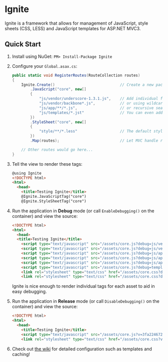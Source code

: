 Ignite
======

Ignite is a framework that allows for management of JavaScript, style sheets (CSS, LESS) and JavaScript 
templates for ASP.NET MVC3.

Quick Start
-----------

1. Install using NuGet: `PM> Install-Package Ignite`
2. Configure your `Global.asax.cs`:

    ```csharp
    public static void RegisterRoutes(RouteCollection routes)
    {
        Ignite.Create()                             // Create a new package container.
            .JavaScript("core", new[]               
            { 
                "js/vendor/underscore-1.3.1.js",    // Add individual files
                "js/vendor/backbone*.js",           // or using wildcards
                "js/app/**/*.js",                   // or recursive search.
                "js/templates/*.jst"                // You can even add your templates!
            })
            .StyleSheet("core", new[]
            {
                "style/**/*.less"                   // The default stylesheet compressor uses DotLess.
            })
            .Map(routes);                           // Let MVC handle requests to these routes.

        // Other routes would go here...
    }
    ```

3. Tell the view to render these tags:

    ```html
    @using Ignite
    <!DOCTYPE html>
    <html>
      <head>
        <title>Testing Ignite</title>
        @Ignite.JavaScriptTag("core")
        @Ignite.StyleSheetTag("core")
    ```
4. Run the application in **Debug** mode (or call `EnableDebugging()` on the container) and view the source:

    ```html
    <!DOCTYPE html>
    <html>
      <head>
      <title>Testing Ignite</title>
        <script type="text/javascript" src="/assets/core.js?debug=js/vendor/underscore-1.3.1.js"></script>
        <script type="text/javascript" src="/assets/core.js?debug=js/vendor/backbone-0.9.1.js"></script>
        <script type="text/javascript" src="/assets/core.js?debug=js/app/1.js"></script>
        <script type="text/javascript" src="/assets/core.js?debug=js/app/2.js"></script>
        <script type="text/javascript" src="/assets/core.js?debug=js/app/3.js"></script>
        <script type="text/javascript" src="/assets/core.js?debug=templates/f1e24613-dc84-4653-bb02-244702e86c17.js"></script>
        <link rel="stylesheet" type="text/css" href="/assets/core.css?debug=style/lib.less" />
        <link rel="stylesheet" type="text/css" href="/assets/core.css?debug=style/test.less" />
    ```

    Ignite is nice enough to render individual tags for each asset to aid in easy debugging.
    
5. Run the application in **Release** mode (or call `DisableDebugging()` on the container) and view the source:

    ```html
    <!DOCTYPE html>
    <html>
      <head>
        <title>Testing Ignite</title>
        <script type="text/javascript" src="/assets/core.js?v=3fa224672904"></script>
        <link rel="stylesheet" type="text/css" href="/assets/core.css?v=9b6e23712485" />
    ```

6. Check out [the wiki](https://github.com/TheCloudlessSky/Ignite/wiki) for detailed configuration such as templates and caching!